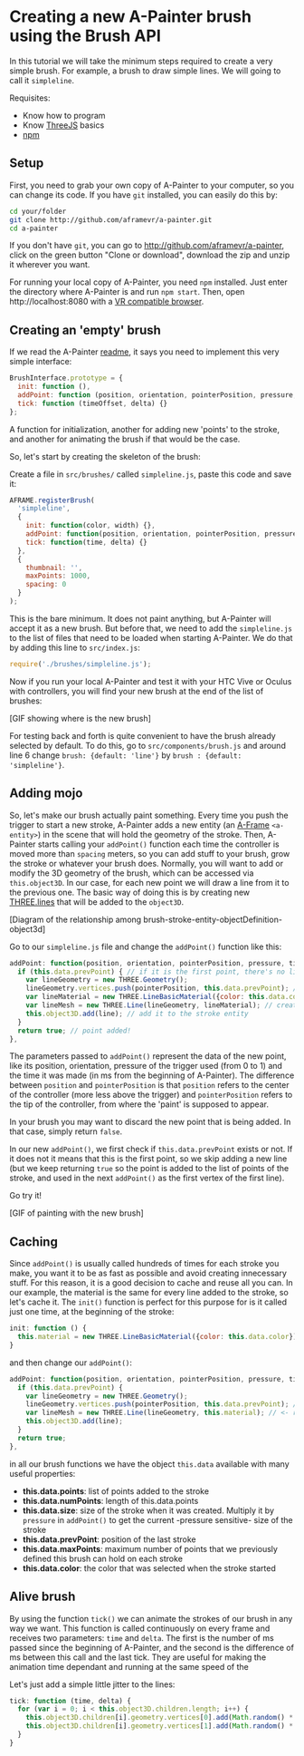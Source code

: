 # Creating a new A-Painter brush using the Brush API

In this tutorial we will take the minimum steps required to create a very simple brush. For example, a brush to draw simple lines. We will going to call it `simpleline`.

Requisites:

- Know how to program
- Know [ThreeJS](http://threejs.org????) basics
- [npm](http://????)


## Setup

First, you need to grab your own copy of A-Painter to your computer, so you can change its code. If you have `git` installed, you can easily do this by:

```bash
cd your/folder
git clone http://github.com/aframevr/a-painter.git
cd a-painter
```

If you don't have `git`, you can go to http://github.com/aframevr/a-painter, click on the green button "Clone or download", download the zip and unzip it wherever you want.

For running your local copy of A-Painter, you need `npm` installed. Just enter the directory where A-Painter is and run `npm start`. Then, open http://localhost:8080 with a [VR compatible browser](http://????).


## Creating an 'empty' brush


If we read the A-Painter [readme](https://github.com/aframevr/a-painter#a-painter), it says you need to implement this very simple interface:

```javascript
BrushInterface.prototype = {
  init: function (),
  addPoint: function (position, orientation, pointerPosition, pressure, timestamp) {},
  tick: function (timeOffset, delta) {}
};
```

A function for initialization, another for adding new 'points' to the stroke, and another for animating the brush if that would be the case.

So, let's start by creating the skeleton of the brush:

Create a file in `src/brushes/` called `simpleline.js`, paste this code and save it:

```javascript
AFRAME.registerBrush(
  'simpleline', 
  {
    init: function(color, width) {},
    addPoint: function(position, orientation, pointerPosition, pressure, timestamp) { return true; },
    tick: function(time, delta) {}
  }, 
  {
    thumbnail: '',
    maxPoints: 1000,
    spacing: 0
  }
);
```

This is the bare minimum. It does not paint anything, but A-Painter will accept it as a new brush. But before that, we need to add the `simpleline.js` to the list of files that need to be loaded when starting A-Painter. We do that by adding this line to `src/index.js`:

```javascript
require('./brushes/simpleline.js');
```

Now if you run your local A-Painter and test it with your HTC Vive or Oculus with controllers, you will find your new brush at the end of the list of brushes:

[GIF showing where is the new brush]


For testing back and forth is quite convenient to have the brush already selected by default. To do this, go to
`src/components/brush.js` and around line 6 change `brush: {default: 'line'}` by `brush : {default: 'simpleline'}`.


## Adding mojo

So, let's make our brush actually paint something. Every time you push the trigger to start a new stroke, A-Painter adds a new entity (an [A-Frame](http://aframe.io) `<a-entity>`) in the scene that will hold the geometry of the stroke. Then, A-Painter starts calling your `addPoint()` function each time the controller is moved more than `spacing` meters, so you can add stuff to your brush, grow the stroke or whatever your brush does. Normally, you will want to add or modify the 3D geometry of the brush, which can be accessed via `this.object3D`. In our case, for each new point we will draw a line from it to the previous one. The basic way of doing this is by creating new [THREE.lines](????) that will be added to the `object3D`.

[Diagram of the relationship among brush-stroke-entity-objectDefinition-object3d]



Go to our `simpleline.js` file and change the `addPoint()` function like this:


```javascript
addPoint: function(position, orientation, pointerPosition, pressure, timestamp) { 
  if (this.data.prevPoint) { // if it is the first point, there's no line to paint
    var lineGeometry = new THREE.Geometry();
    lineGeometry.vertices.push(pointerPosition, this.data.prevPoint); // line from current position to the previous one
    var lineMaterial = new THREE.LineBasicMaterial({color: this.data.color}); // create a material for the line with the current color selected
    var lineMesh = new THREE.Line(lineGeometry, lineMaterial); // create the line mesh 
    this.object3D.add(line); // add it to the stroke entity
  }
  return true; // point added!
},
```

The parameters passed to `addPoint()` represent the data of the new point, like its position, orientation, pressure of the trigger used (from 0 to 1) and the time it was made (in ms from the beginning of A-Painter). The difference between `position` and `pointerPosition` is that `position` refers to the center of the controller (more less above the trigger) and `pointerPosition` refers to the tip of the controller, from where the 'paint' is supposed to appear.

In your brush you may want to discard the new point that is being added. In that case, simply return `false`.

In our new `addPoint()`, we first check if `this.data.prevPoint` exists or not. If it does not it means that this is the first point, so we skip adding a new line (but we keep returning `true` so the point is added to the list of points of the stroke, and used in the next `addPoint()` as the first vertex of the first line).

Go try it!

[GIF of painting with the new brush]

## Caching

Since `addPoint()` is usually called hundreds of times for each stroke you make, you want it to be as fast as possible and avoid creating innecessary stuff. For this reason, it is a good decision to cache and reuse all you can. In our example, the material is the same for every line added to the stroke, so let's cache it. The `init()` function is perfect for this purpose for is it called just one time, at the beginning of the stroke:

```javascript
init: function () {
  this.material = new THREE.LineBasicMaterial({color: this.data.color});
}
```

and then change our `addPoint()`:

```javascript
addPoint: function(position, orientation, pointerPosition, pressure, timestamp) { 
  if (this.data.prevPoint) {
    var lineGeometry = new THREE.Geometry();
    lineGeometry.vertices.push(pointerPosition, this.data.prevPoint); // line from current position to the previous one
    var lineMesh = new THREE.Line(lineGeometry, this.material); // <- reusing the material
    this.object3D.add(line);
  }
  return true; 
},
```

in all our brush functions we have the object `this.data` available with many useful properties:

- **this.data.points**: list of points added to the stroke
- **this.data.numPoints**:  length of this.data.points
- **this.data.size**:  size of the stroke when it was created. Multiply it by `pressure` in `addPoint()` to get the current -pressure sensitive- size of the stroke
- **this.data.prevPoint**:  position of the last stroke
- **this.data.maxPoints**:  maximum number of points that we previously defined this brush can hold on each stroke
- **this.data.color**:  the color that was selected when the stroke started


## Alive brush

By using the function `tick()` we can animate the strokes of our brush in any way we want. This function is called continuously on every frame and receives two parameters: `time` and `delta`. The first is the number of ms passed since the beginning of A-Painter, and the second is the difference of ms between this call and the last tick. They are useful for making the animation time dependant and running at the same speed  of the 

Let's just add a simple little jitter to the lines:

```javascript
tick: function (time, delta) {
  for (var i = 0; i < this.object3D.children.length; i++) {
    this.object3D.children[i].geometry.vertices[0].add(Math.random() * 0.2, Math.random() * 0.2, Math.random() * 0.2);
    this.object3D.children[i].geometry.vertices[1].add(Math.random() * 0.2, Math.random() * 0.2, Math.random() * 0.2);
  }
}
```






